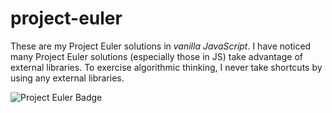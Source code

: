 # project-euler
These are my Project Euler solutions in *vanilla JavaScript*. I have noticed many Project Euler solutions (especially those in JS) take advantage of external libraries. To exercise algorithmic thinking, I never take shortcuts by using any external libraries.

![Project Euler Badge](https://projecteuler.net/profile/dwrdbg.png)